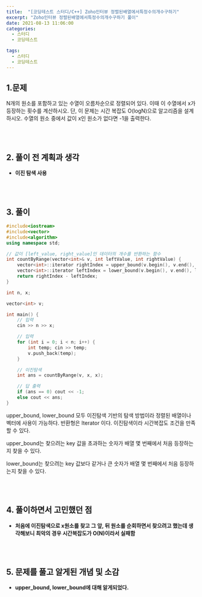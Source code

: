 ```yaml
---
title:  "[코딩테스트 스터디/C++] Zoho인터뷰 정렬된배열에서특정수의개수구하기"
excerpt: "Zoho인터뷰 정렬된배열에서특정수의개수구하기 풀이"
date: 2021-08-13 11:06:00
categories:
  - 스터디
  - 코딩테스트

tags:
  - 스터디
  - 코딩테스트
---
```


## 1.문제 

N개의 원소를 포함하고 있는 수열이 오름차순으로 정렬되어 있다. 이때 이 수열에서 x가 등장하는 횟수를 계산하시오. 단, 이 문제는 시간 복잡도 O(logN)으로 알고리즘을 설계하시오. 수열의 원소 중에서 값이 x인 원소가 없다면 -1을 출력한다.

<br>
<br>

## 2. 풀이 전 계획과 생각

- **이진 탐색 사용**


<br>
<br>

## 3. 풀이

```cpp
#include<iostream>
#include<vector>
#include<algorithm> 
using namespace std;

// 값이 [left_value, right_value]인 데이터의 개수를 반환하는 함수
int countByRange(vector<int>& v, int leftValue, int rightValue) {
    vector<int>::iterator rightIndex = upper_bound(v.begin(), v.end(), rightValue);
    vector<int>::iterator leftIndex = lower_bound(v.begin(), v.end(), leftValue);
    return rightIndex - leftIndex;
}

int n, x;

vector<int> v;

int main() {
    // 입력
    cin >> n >> x;

    // 입력
    for (int i = 0; i < n; i++) {
        int temp; cin >> temp;
        v.push_back(temp);
    }

    // 이진탐색  
    int ans = countByRange(v, x, x);

    // 답 출력  
    if (ans == 0) cout << -1;  
    else cout << ans;  
}
```

upper_bound, lower_bound 모두 이진탐색 기반의 탐색 방법이라 정렬된 배열이나 벡터에 사용이 가능하다. 반환형은 Iterator 이다. 이진탐색이라 시간복잡도 조건을 만족할 수 있다.

upper_bound는 찾으려는 key 값을 초과하는 숫자가 배열 몇 번째에서 처음 등장하는지 찾을 수 있다.

lower_bound는 찾으려는 key 값보다 같거나 큰 숫자가 배열 몇 번째에서 처음 등장하는지 찾을 수 있다.

<br>
<br>

## 4. 풀이하면서 고민했던 점

- **처음에 이진탐색으로 x원소를 찾고 그 앞, 뒤 원소를 순회하면서 찾으려고 했는데 생각해보니 최악의 경우 시간복잡도가 O(N)이라서 실패함**


<br>
<br>

## 5. 문제를 풀고 알게된 개념 및 소감
- **upper_bound, lower_bound에 대해 알게되었다.**